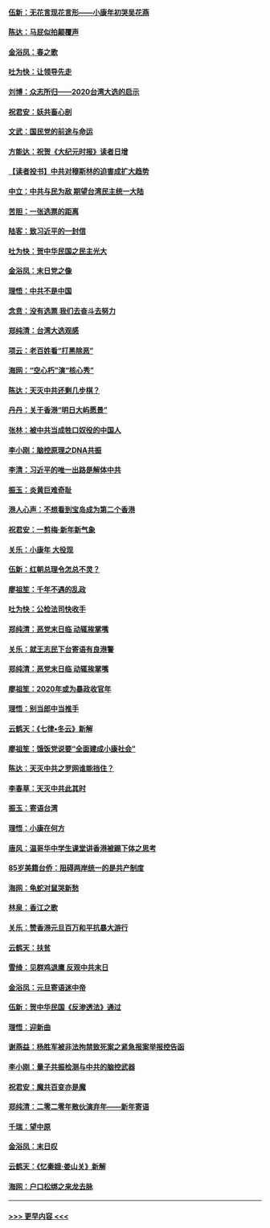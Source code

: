 #### [伍新：无花言现花言形——小康年初哭吴花燕](../pages/nsc993/n11800044.md?t=01180255) 
#### [陈达：马屁似拍颠覆声](../pages/nsc993/n11800010.md?t=01180255) 
#### [金浴凤：春之歌](../pages/nsc993/n11797687.md?t=01180255) 
#### [吐为快：让领导先走](../pages/nsc993/n11797512.md?t=01180255) 
#### [刘博：众志所归——2020台湾大选的启示](../pages/nsc993/n11796878.md?t=01180255) 
#### [祝君安：妖共畜心剖](../pages/nsc993/n11794273.md?t=01180255) 
#### [文武：国民党的前途与命运](../pages/nsc993/n11794198.md?t=01180255) 
#### [方能达：祝贺《大纪元时报》读者日增](../pages/nsc993/n11793807.md?t=01180255) 
#### [【读者投书】中共对穆斯林的迫害成扩大趋势](../pages/nsc993/n11791371.md?t=01180255) 
#### [中立：中共与民为敌 期望台湾民主统一大陆](../pages/nsc993/n11790392.md?t=01180255) 
#### [苦胆：一张选票的距离](../pages/nsc993/n11788914.md?t=01180255) 
#### [陆客：致习近平的一封信](../pages/nsc993/n11788867.md?t=01180255) 
#### [吐为快：贺中华民国之民主光大](../pages/nsc993/n11788618.md?t=01180255) 
#### [金浴凤：末日党之像](../pages/nsc993/n11787475.md?t=01180255) 
#### [理悟：中共不是中国](../pages/nsc993/n11787463.md?t=01180255) 
#### [念贲：没有选票  我们去奋斗去努力](../pages/nsc993/n11787398.md?t=01180255) 
#### [郑纯清：台湾大选观感](../pages/nsc993/n11786210.md?t=01180255) 
#### [项云：老百姓看“打黑除恶”](../pages/nsc993/n11785398.md?t=01180255) 
#### [海网：“空心朽”演“核心秀”](../pages/nsc993/n11783874.md?t=01180255) 
#### [陈达：天灭中共还剩几步棋？](../pages/nsc993/n11783719.md?t=01180255) 
#### [丹丹：关于香港“明日大屿愿景”](../pages/nsc993/n11783273.md?t=01180255) 
#### [张林：被中共当成牲口奴役的中国人](../pages/nsc993/n11782397.md?t=01180255) 
#### [李小刚：脑控原理之DNA共振](../pages/nsc993/n11780962.md?t=01180255) 
#### [李清：习近平的唯一出路是解体中共](../pages/nsc993/n11780866.md?t=01180255) 
#### [振玉：炎黄巨难奇耻](../pages/nsc993/n11779632.md?t=01180255) 
#### [港人心声：不想看到宝岛成为第二个香港](../pages/nsc993/n11778817.md?t=01180255) 
#### [祝君安：一剪梅‧新年新气象](../pages/nsc993/n11776340.md?t=01180255) 
#### [关乐：小康年 大役现](../pages/nsc993/n11774213.md?t=01180255) 
#### [伍新：红朝总理令怎总不灵？](../pages/nsc993/n11770813.md?t=01180255) 
#### [廖祖笙：千年不遇的乱政](../pages/nsc993/n11770373.md?t=01180255) 
#### [吐为快：公检法司快收手](../pages/nsc993/n11770359.md?t=01180255) 
#### [郑纯清：恶党末日临 动辄挨掌嘴](../pages/nsc993/n11769912.md?t=01180255) 
#### [关乐：就王志民下台寄语有良港警](../pages/nsc993/n11769903.md?t=01180255) 
#### [郑纯清：恶党末日临 动辄挨掌嘴](../pages/nsc993/n11769356.md?t=01180255) 
#### [廖祖笙：2020年或为暴政收官年](../pages/nsc993/n11768216.md?t=01180255) 
#### [理悟：别当郎中当推手](../pages/nsc993/n11768243.md?t=01180255) 
#### [云鹤天：《七律▪冬云》新解](../pages/nsc993/n11768204.md?t=01180255) 
#### [廖祖笙：饿饭党说要“全面建成小康社会”](../pages/nsc993/n11767482.md?t=01180255) 
#### [陈达：天灭中共之罗网谁能挡住？](../pages/nsc993/n11767465.md?t=01180255) 
#### [李春草：天灭中共此其时](../pages/nsc993/n11767452.md?t=01180255) 
#### [振玉：寄语台湾](../pages/nsc993/n11767432.md?t=01180255) 
#### [理悟：小康在何方](../pages/nsc993/n11767394.md?t=01180255) 
#### [唐风：温哥华中学生课堂讲香港被踢下体之思考](../pages/nsc993/n11766848.md?t=01180255) 
#### [85岁美籍台侨：阻碍两岸统一的是共产制度](../pages/nsc993/n11765043.md?t=01180255) 
#### [海网：龟蛇对鼠哭新愁](../pages/nsc993/n11764895.md?t=01180255) 
#### [林泉：香江之歌](../pages/nsc993/n11764415.md?t=01180255) 
#### [关乐：赞香港元旦百万和平抗暴大游行](../pages/nsc993/n11764382.md?t=01180255) 
#### [云鹤天：扶贫](../pages/nsc993/n11764245.md?t=01180255) 
#### [雪绮：见群鸡退鹰  反观中共末日](../pages/nsc993/n11762112.md?t=01180255) 
#### [金浴凤：元旦寄语迷中帝](../pages/nsc993/n11761788.md?t=01180255) 
#### [伍新：贺中华民国《反渗透法》通过](../pages/nsc993/n11761994.md?t=01180255) 
#### [理悟：迎新曲](../pages/nsc993/n11761152.md?t=01180255) 
#### [谢燕益：杨胜军被非法拘禁致死案之紧急报案举报控告函](../pages/nsc993/n11756134.md?t=01180255) 
#### [李小刚：量子共振检测与中共的脑控武器](../pages/nsc993/n11754518.md?t=01180255) 
#### [祝君安：魔共百变亦是魔](../pages/nsc993/n11754469.md?t=01180255) 
#### [郑纯清：二零二零年散伙演弃年——新年寄语](../pages/nsc993/n11754195.md?t=01180255) 
#### [千瑞：望中原](../pages/nsc993/n11754159.md?t=01180255) 
#### [金浴凤：末日叹](../pages/nsc993/n11752359.md?t=01180255) 
#### [云鹤天：《忆秦娥‧娄山关》新解](../pages/nsc993/n11752348.md?t=01180255) 
#### [海网：户口松绑之来龙去脉](../pages/nsc993/n11752328.md?t=01180255) 

----
#### [ >>> 更早内容 <<< ](../indexes/nsc993-earlier.md)
